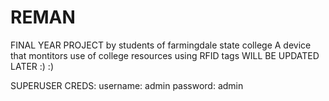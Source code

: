 # REMAN
FINAL YEAR PROJECT by students of farmingdale state college
A device that montitors use of college resources using RFID tags 
WILL BE UPDATED LATER :) :)

SUPERUSER CREDS:
username: admin
password: admin
